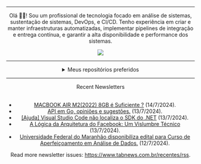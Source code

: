 <div align="center">
<hr>
<p>Olá 👋🏾! Sou um profissional de tecnologia focado em análise de sistemas, sustentação de sistemas, DevOps, e CI/CD. Tenho experiência em criar e manter infraestruturas automatizadas, implementar pipelines de integração e entrega contínua, e garantir a alta disponibilidade e performance dos sistemas.</p>
  <img src="https://media.giphy.com/media/yAGIvCiwPJn5C/giphy.gif">
<hr>
  <details>
  <summary>Meus repositórios preferidos</summary>
  <br />
  Alguns dos meus melhores repositórios:
  <br />
<br />
  <ul><li><a href=https://github.com/KubeNerd/aluratube target="_blank" rel="noopener noreferrer">KubeNerd/aluratube</a> (<b>0</b> ✨ and <b>0</b> 🍴): Aluratube - Desenvolvido durante a imersão React da Alura no final de 2022</li><li><a href=https://github.com/KubeNerd/nlw-ia target="_blank" rel="noopener noreferrer">KubeNerd/nlw-ia</a> (<b>0</b> ✨ and <b>0</b> 🍴): Projeto desenvolvido durante a NLW IA - Usando a API da OPENAI</li>
<li>More coming soon :).</li>
</ul>
  </details>
  <hr/>
    <summary>Recent Newsletters</summary>
  <br />
  <ul>
    <li><a href=https://www.tabnews.com.br/LucasBarreto/macbook-air-m22022-8gb-e-suficiente target="_blank" rel="noopener noreferrer">MACBOOK AIR M2(2022) 8GB é Suficiente ?</a> (14/7/2024).</li><li><a href=https://www.tabnews.com.br/rmndvngrpslhr/api-em-go-opinioes-e-sugestoes target="_blank" rel="noopener noreferrer">API em Go, opiniões e sugestões.</a> (13/7/2024).</li><li><a href=https://www.tabnews.com.br/NicolasCoiado/ajuda-visual-studio-code-nao-localiza-o-sdk-do-net target="_blank" rel="noopener noreferrer">[Ajuda] Visual Studio Code não localiza o SDK do .NET</a> (13/7/2024).</li><li><a href=https://www.tabnews.com.br/IamThiagoIT/a-logica-da-arquitetura-do-facebook-um-vislumbre-tecnico target="_blank" rel="noopener noreferrer">A Lógica da Arquitetura do Facebook: Um Vislumbre Técnico</a> (13/7/2024).</li><li><a href=https://www.tabnews.com.br/sauloFerroMaciel/universidade-federal-do-maranhao-disponibiliza-edital-para-curso-de-aperfeicoamento-em-analise-de-dados target="_blank" rel="noopener noreferrer">Universidade Federal do Maranhão disponibiliza edital para Curso de Aperfeiçoamento em Análise de Dados.</a> (12/7/2024).</li>
  </ul>
<p>Read more newsletter issues: <a href="https://www.tabnews.com.br/recentes/rss">https://www.tabnews.com.br/recentes/rss</a>.</p>
  </details>
